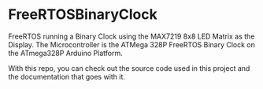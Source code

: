 # FreeRTOSBinaryClock
FreeRTOS running a Binary Clock using the MAX7219 8x8 LED Matrix as the Display. The Microcontroller is the ATMega 328P
FreeRTOS Binary Clock on the ATmega328P Arduino Platform.

With this repo, you can check out the source code used in this project and the documentation that goes with it.
